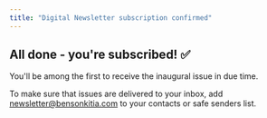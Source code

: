 ```yaml
---
title: "Digital Newsletter subscription confirmed"
---
```


## All done - you're subscribed! ✅

You'll be among the first to receive the inaugural issue in due time.

To make sure that issues are delivered to your inbox, add <newsletter@bensonkitia.com> to your contacts or safe senders list.
